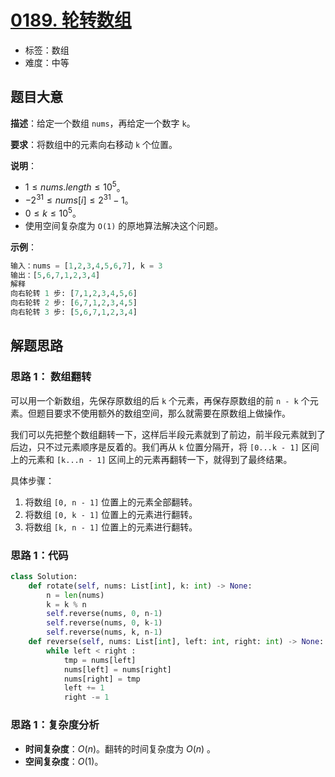 # [0189. 轮转数组](https://leetcode.cn/problems/rotate-array/)

- 标签：数组
- 难度：中等

## 题目大意

**描述**：给定一个数组 `nums`，再给定一个数字 `k`。

**要求**：将数组中的元素向右移动 `k` 个位置。

**说明**：

- $1 \le nums.length \le 10^5$。
- $-2^{31} \le nums[i] \le 2^{31} - 1$。
- $0 \le k \le 10^5$。
- 使用空间复杂度为 `O(1)` 的原地算法解决这个问题。

**示例**：

```python
输入：nums = [1,2,3,4,5,6,7], k = 3
输出：[5,6,7,1,2,3,4]
解释
向右轮转 1 步: [7,1,2,3,4,5,6]
向右轮转 2 步: [6,7,1,2,3,4,5]
向右轮转 3 步: [5,6,7,1,2,3,4]
```

## 解题思路

### 思路 1： 数组翻转

可以用一个新数组，先保存原数组的后 `k` 个元素，再保存原数组的前 `n - k` 个元素。但题目要求不使用额外的数组空间，那么就需要在原数组上做操作。

我们可以先把整个数组翻转一下，这样后半段元素就到了前边，前半段元素就到了后边，只不过元素顺序是反着的。我们再从 `k` 位置分隔开，将 `[0...k - 1]` 区间上的元素和 `[k...n - 1]` 区间上的元素再翻转一下，就得到了最终结果。

具体步骤：

1. 将数组 `[0, n - 1]` 位置上的元素全部翻转。
2. 将数组 `[0, k - 1]` 位置上的元素进行翻转。
3. 将数组 `[k, n - 1]` 位置上的元素进行翻转。

### 思路 1：代码

```python
class Solution:
    def rotate(self, nums: List[int], k: int) -> None:
        n = len(nums)
        k = k % n
        self.reverse(nums, 0, n-1)
        self.reverse(nums, 0, k-1)
        self.reverse(nums, k, n-1)
    def reverse(self, nums: List[int], left: int, right: int) -> None:
        while left < right :
            tmp = nums[left]
            nums[left] = nums[right]
            nums[right] = tmp
            left += 1
            right -= 1
```

### 思路 1：复杂度分析

- **时间复杂度**：$O(n)$。翻转的时间复杂度为 $O(n)$ 。
- **空间复杂度**：$O(1)$。